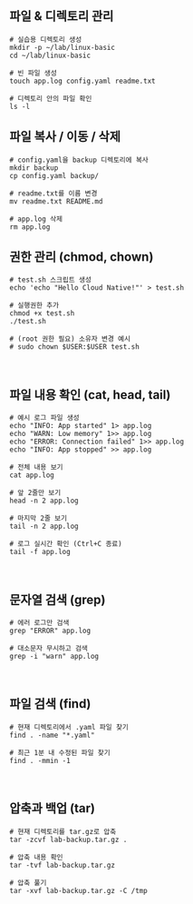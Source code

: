 ## 파일 & 디렉토리 관리
```
# 실습용 디렉토리 생성
mkdir -p ~/lab/linux-basic
cd ~/lab/linux-basic

# 빈 파일 생성
touch app.log config.yaml readme.txt

# 디렉토리 안의 파일 확인
ls -l
```

## 파일 복사 / 이동 / 삭제
```
# config.yaml을 backup 디렉토리에 복사
mkdir backup
cp config.yaml backup/

# readme.txt를 이름 변경
mv readme.txt README.md

# app.log 삭제
rm app.log
```

## 권한 관리 (chmod, chown)
```
# test.sh 스크립트 생성
echo 'echo "Hello Cloud Native!"' > test.sh

# 실행권한 추가
chmod +x test.sh
./test.sh

# (root 권한 필요) 소유자 변경 예시
# sudo chown $USER:$USER test.sh
```

​
## 파일 내용 확인 (cat, head, tail)
```
# 예시 로그 파일 생성
echo "INFO: App started" 1> app.log
echo "WARN: Low memory" 1>> app.log
echo "ERROR: Connection failed" 1>> app.log
echo "INFO: App stopped" >> app.log

# 전체 내용 보기
cat app.log

# 앞 2줄만 보기
head -n 2 app.log

# 마지막 2줄 보기
tail -n 2 app.log

# 로그 실시간 확인 (Ctrl+C 종료)
tail -f app.log
```
​
## 문자열 검색 (grep)
```
# 에러 로그만 검색
grep "ERROR" app.log

# 대소문자 무시하고 검색
grep -i "warn" app.log
```
​
## 파일 검색 (find)
```
# 현재 디렉토리에서 .yaml 파일 찾기
find . -name "*.yaml"

# 최근 1분 내 수정된 파일 찾기
find . -mmin -1
```
​
## 압축과 백업 (tar)
```
# 현재 디렉토리를 tar.gz로 압축
tar -zcvf lab-backup.tar.gz .

# 압축 내용 확인
tar -tvf lab-backup.tar.gz

# 압축 풀기
tar -xvf lab-backup.tar.gz -C /tmp
```
